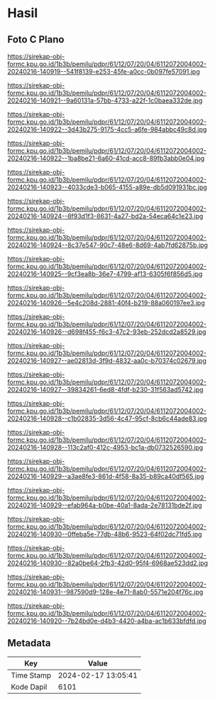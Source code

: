 # Hasil

## Foto C Plano

https://sirekap-obj-formc.kpu.go.id/1b3b/pemilu/pdpr/61/12/07/20/04/6112072004002-20240216-140919--541f8139-e253-45fe-a0cc-0b097fe57091.jpg

https://sirekap-obj-formc.kpu.go.id/1b3b/pemilu/pdpr/61/12/07/20/04/6112072004002-20240216-140921--9a60131a-57bb-4733-a22f-1c0baea332de.jpg

https://sirekap-obj-formc.kpu.go.id/1b3b/pemilu/pdpr/61/12/07/20/04/6112072004002-20240216-140922--3d43b275-9175-4cc5-a6fe-984abbc49c8d.jpg

https://sirekap-obj-formc.kpu.go.id/1b3b/pemilu/pdpr/61/12/07/20/04/6112072004002-20240216-140922--1ba8be21-6a60-41cd-acc8-89fb3abb0e04.jpg

https://sirekap-obj-formc.kpu.go.id/1b3b/pemilu/pdpr/61/12/07/20/04/6112072004002-20240216-140923--4033cde3-b065-4155-a89e-db5d091931bc.jpg

https://sirekap-obj-formc.kpu.go.id/1b3b/pemilu/pdpr/61/12/07/20/04/6112072004002-20240216-140924--8f93d1f3-8631-4a27-bd2a-54eca64c1e23.jpg

https://sirekap-obj-formc.kpu.go.id/1b3b/pemilu/pdpr/61/12/07/20/04/6112072004002-20240216-140924--8c37e547-90c7-48e6-8d69-4ab7fd62875b.jpg

https://sirekap-obj-formc.kpu.go.id/1b3b/pemilu/pdpr/61/12/07/20/04/6112072004002-20240216-140925--9cf3ea8b-36e7-4799-af13-6305f6f856d5.jpg

https://sirekap-obj-formc.kpu.go.id/1b3b/pemilu/pdpr/61/12/07/20/04/6112072004002-20240216-140926--5e4c208d-2881-40f4-b219-88a060197ee3.jpg

https://sirekap-obj-formc.kpu.go.id/1b3b/pemilu/pdpr/61/12/07/20/04/6112072004002-20240216-140926--d698f455-f6c3-47c2-93eb-252dcd2a8529.jpg

https://sirekap-obj-formc.kpu.go.id/1b3b/pemilu/pdpr/61/12/07/20/04/6112072004002-20240216-140927--ae02813d-3f9d-4832-aa0c-b70374c02679.jpg

https://sirekap-obj-formc.kpu.go.id/1b3b/pemilu/pdpr/61/12/07/20/04/6112072004002-20240216-140927--39834261-6ed8-4fdf-b230-31f563ad5742.jpg

https://sirekap-obj-formc.kpu.go.id/1b3b/pemilu/pdpr/61/12/07/20/04/6112072004002-20240216-140928--c1b02835-3d56-4c47-95cf-8cb6c44ade83.jpg

https://sirekap-obj-formc.kpu.go.id/1b3b/pemilu/pdpr/61/12/07/20/04/6112072004002-20240216-140928--113c2af0-412c-4953-bc1a-db0732526590.jpg

https://sirekap-obj-formc.kpu.go.id/1b3b/pemilu/pdpr/61/12/07/20/04/6112072004002-20240216-140929--a3ae8fe3-861d-4f58-8a35-b89ca40df565.jpg

https://sirekap-obj-formc.kpu.go.id/1b3b/pemilu/pdpr/61/12/07/20/04/6112072004002-20240216-140929--efab964a-b0be-40a1-8ada-2e78131bde2f.jpg

https://sirekap-obj-formc.kpu.go.id/1b3b/pemilu/pdpr/61/12/07/20/04/6112072004002-20240216-140930--0ffeba5e-77db-48b6-9523-64f02dc71fd5.jpg

https://sirekap-obj-formc.kpu.go.id/1b3b/pemilu/pdpr/61/12/07/20/04/6112072004002-20240216-140930--82a0be64-2fb3-42d0-95f4-6968ae523dd2.jpg

https://sirekap-obj-formc.kpu.go.id/1b3b/pemilu/pdpr/61/12/07/20/04/6112072004002-20240216-140931--987590d9-128e-4e71-8ab0-5571e204f76c.jpg

https://sirekap-obj-formc.kpu.go.id/1b3b/pemilu/pdpr/61/12/07/20/04/6112072004002-20240216-140920--7b24bd0e-d4b3-4420-a4ba-ac1b633bfdfd.jpg


## Metadata

| Key        | Value               |
| ---------- | ------------------- |
| Time Stamp | 2024-02-17 13:05:41 |
| Kode Dapil | 6101                |




